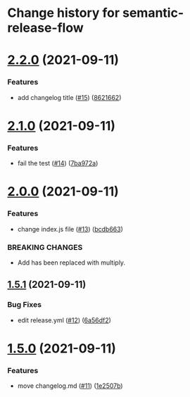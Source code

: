 # Change history for semantic-release-flow

# [2.2.0](https://github.com/ssergiyenko/semantic-release-flow/compare/v2.1.0...v2.2.0) (2021-09-11)


### Features

* add changelog title ([#15](https://github.com/ssergiyenko/semantic-release-flow/issues/15)) ([8621662](https://github.com/ssergiyenko/semantic-release-flow/commit/8621662af2acbcb364ffd83e86c31936b3996144))

# [2.1.0](https://github.com/ssergiyenko/semantic-release-flow/compare/v2.0.0...v2.1.0) (2021-09-11)


### Features

* fail the test ([#14](https://github.com/ssergiyenko/semantic-release-flow/issues/14)) ([7ba972a](https://github.com/ssergiyenko/semantic-release-flow/commit/7ba972a3a59be4144b7f41009e8803d351e1fecc))

# [2.0.0](https://github.com/ssergiyenko/semantic-release-flow/compare/v1.5.1...v2.0.0) (2021-09-11)


### Features

* change index.js file ([#13](https://github.com/ssergiyenko/semantic-release-flow/issues/13)) ([bcdb663](https://github.com/ssergiyenko/semantic-release-flow/commit/bcdb663c78470317b36f00a25ccf6ae80497a660))


### BREAKING CHANGES

* Add has been replaced with multiply.

## [1.5.1](https://github.com/ssergiyenko/semantic-release-flow/compare/v1.5.0...v1.5.1) (2021-09-11)


### Bug Fixes

* edit release.yml ([#12](https://github.com/ssergiyenko/semantic-release-flow/issues/12)) ([6a56df2](https://github.com/ssergiyenko/semantic-release-flow/commit/6a56df23ba5d6c251b026c392317febb3f7ca862))

# [1.5.0](https://github.com/ssergiyenko/semantic-release-flow/compare/v1.4.0...v1.5.0) (2021-09-11)


### Features

* move changelog.md ([#11](https://github.com/ssergiyenko/semantic-release-flow/issues/11)) ([1e2507b](https://github.com/ssergiyenko/semantic-release-flow/commit/1e2507b806c658ccd5e56a92ccaaad6697b23aff))
